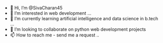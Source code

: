 - 👋 Hi, I’m @SivaCharan45
- 👀 I’m interested in web development ...
- 🌱 I’m currently learning artificial intelligence and data science in b.tech ...
- 💞️ I’m looking to collaborate on python web development projects
- 📫 How to reach me - send me a request ..

<!---
SivaCharan45/SivaCharan45 is a ✨ special ✨ repository because its `README.md` (this file) appears on your GitHub profile.
You can click the Preview link to take a look at your changes.
--->

